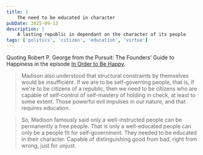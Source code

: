 ```yaml
---
title: |
    The need to be educated in character
pubDate: 2025-09-13
description: |
    A lasting republic in dependant on the character of its people
tags: ['politics', 'citizen', 'education', 'virtue']
---
```


Quoting Robert P. George from the Pursuit: The Founders’ Guide to Happiness in the episode [In Order
to Be
Happy](https://constitutioncenter.org/news-debate/podcasts/pursuit-the-founders-guide-to-happiness/in-order-to-be-happy).

> Madison also understood that structural constraints by themselves would be insufficient. If we are
> to be self-governing people, that is, if we're to be citizens of a republic, then we need to be
> citizens who are capable of self-control of self-mastery of holding in check, at least to some
> extent. Those powerful evil impulses in our nature, and that requires education.

> So, Madison famously
> said only a well-instructed people can be permanently a free people. That is only a well-educated
> people can only be a people fit for self-government. They needed to be educated in their character.
> Capable of distinguishing good from bad, right from wrong, just for unjust.
